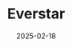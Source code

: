---  
layout: startup_page  
title: "Everstar"  
id: "everstar.ai"  
permalink: "/everstareverstar.ai02182025/"  
website: "https://everstar.ai"  
funding_round: "Pre-Seed"  
funding_amount: "$4M"  
investors: "Third Prime VC, Pelican Energy Partners, EXCEL Services, Virta Ventures, Generational Partners, Page One Ventures, angel investors"  
about: "Everstar is an AI platform that helps nuclear operators and developers manage regulatory complexity, save time and money, and accelerate revenue and deployment. Its flagship AI platform, Gordian, combines AI with industry expertise to simplify licensing, reduce costs, improve efficiency, and foster collaboration between regulators and operators."  
markets: "AI, Energy, Industrial, Information Technology"  
hq: "New York, New York, United States"  
founded_year: "2024"  
linkedin: "https://www.linkedin.com/company/everstar"  
twitter: "https://twitter.com/everstarai"  
instagram: ""  
facebook: ""  
crunchbase: "https://www.crunchbase.com/organization/everstar-bba4"  
pitchbook: "https://pitchbook.com/profiles/company/638177-05"  

date_display: "18-Feb-2025"  
date: "2025-02-18"

# SEO Optimization  
meta_title: "Everstar - Pre-Seed Funding ($4M)"  
meta_description: "Everstar, Everstar is an AI platform that helps nuclear operators and developers manage regulatory complexity, save time and money, and accelerate revenue and d..."  
meta_keywords: "Everstar, AI, Energy, Industrial, Information Technology, Pre-Seed funding"  
canonical_url: "https://startup.projectstartups.com/everstareverstar.ai02182025/"  
---